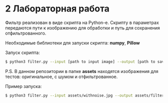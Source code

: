 #  2 Лабораторная работа

Фильтр реализован в виде скрипта на Python-е. Скрипту в параметрах передаются пути к изображению для обработки и путь для сохранения отфильтрованного. 

Необходимые библиотеки для запуски скрипта: **numpy**, **Pillow**

Запуск скрипта:

```sh
$ python3 filter.py --input [path to input image] --output [path to save image]
```

P.S. В данном репозитории в папке **assets** находятся изображения для тестов: оригинальное, с шумом и отфильтрованное.

Пример запуска:

```sh
$ python3 filter.py --input assets/withnoise.jpg --output assets/filtered.jpg
```